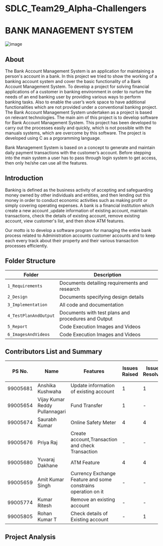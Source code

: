 # SDLC_Team29_Alpha-Challengers

# BANK MANAGEMENT SYSTEM
![image](https://user-images.githubusercontent.com/43665196/130262863-ae54d2e7-21d5-422c-b541-3fbef5bd1905.png)


## About
The Bank Account Management System is an application for maintaining a person's account in a bank. In this project we tried to show the working of a banking account system and cover the basic functionality of a Bank Account Management System. To develop a project for solving financial applications of a customer in banking environment in order to nurture the needs of an end banking user by providing various ways to perform banking tasks. Also to enable the user’s work space to have additional functionalities which are not provided under a conventional banking project. The Bank Account Management System undertaken as a project is based on relevant technologies. The main aim of this project is to develop software for Bank Account Management System. This project has been developed to carry out the processes easily and quickly, which is not possible with the manuals systems, which are overcome by this software. The project is developed using C as a prgoramming language.

Bank Management System is based on a concept to generate and maintain daily payment transactions with the customer’s account. Before stepping into the main system a user has to pass through login system to get access, then only he/she can use all the features.

## Introduction

Banking is defined as the business activity of accepting and safeguarding money owned by other individuals and entities, and then lending out this money in order to conduct economic activities such as making profit or simply covering operating expenses. A bank is a financial institution which create a new account ,update information of existing account, maintain transactions, check the details of existing account, remove existing account, view customer's list, and then show ATM features.

Our motto is to develop a software program for managing the entire bank process related to Administration accounts customer accounts and to keep each every track about their property and their various transaction processes efficiently.

## Folder Structure
|Folder               | Description
|---------------------|------------------------------------------
|`1_Requirements`     | Documents detailing requirements and research
|`2_Design`           | Documents specifying design details
|`3_Implementation`   | All code and documentation
|`4_TestPlanAndOutput`| Documents with test plans and procedures and Output 
|`5_Report`           | Code Execution Images and Videos
|`6_ImagesAndVideos`   | Code Execution Images and Videos

## Contributors List and Summary

PS No. | Name | Features | Issues Raised  |Issues Resolved| No Test Cases | Test Case Pass |
-------|----- |----------|----------------|---------------|---------------|--------------- |
 99005681 | Anshika Kushwaha | Update information of existing account | 1 | 1 | - | -|
 99005654 | Vijay Kumar Reddy Pullannagari | Fund Transfer | 1 | - | 5 | 5|
 99005674 | Saurabh Kumar | Online Safety Meter | 4 | 4 | 10 | 10 |
 99005676 | Priya Raj | Create account,Transaction and check Transaction | - | - | - | -|
 99005680 | Yuvaraj Dakhane | ATM Feature | 4 | 4 | 5 | 5 |
 99005659 | Amit Kumar Singh | Currency Exchange Feature and some constrains operation on it | - | - | - | -|
 99005774 | Kumar Ritesh | Remove an existing account | - | - | - | -|
 99005805 | Rohan Kumar T | Check details of Existing account | - | 1 | - | -|
       
       
## Project Analysis

       
